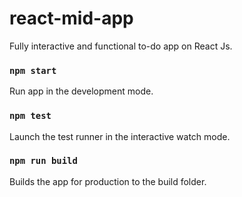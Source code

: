 # react-mid-app
Fully interactive and functional to-do app on React Js.

### `npm start`
Run app in the development mode.

### `npm test`
Launch the test runner in the interactive watch mode.

### `npm run build`
Builds the app for production to the build folder.
